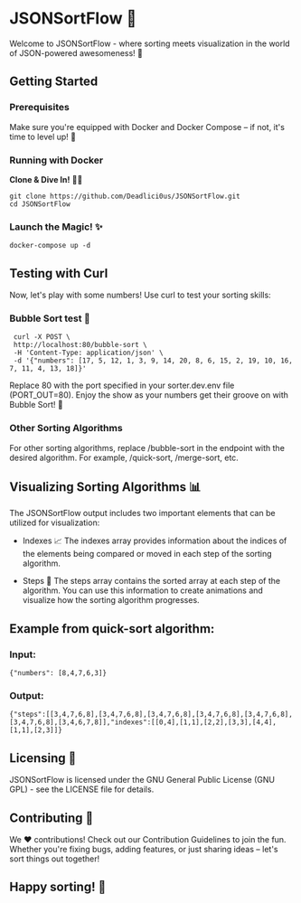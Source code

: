 # JSONSortFlow 🌈

Welcome to JSONSortFlow - where sorting meets visualization in the world of JSON-powered awesomeness! 🚀

## Getting Started

### Prerequisites

Make sure you're equipped with Docker and Docker Compose – if not, it's time to level up! 🐳

### Running with Docker

**Clone & Dive In!** 🏊‍♂️

```
git clone https://github.com/Deadlici0us/JSONSortFlow.git
cd JSONSortFlow
```

### Launch the Magic! ✨

```
docker-compose up -d
```

## Testing with Curl

Now, let's play with some numbers! Use curl to test your sorting skills:

### Bubble Sort test 🛁

```
 curl -X POST \
 http://localhost:80/bubble-sort \
 -H 'Content-Type: application/json' \
 -d '{"numbers": [17, 5, 12, 1, 3, 9, 14, 20, 8, 6, 15, 2, 19, 10, 16, 7, 11, 4, 13, 18]}'
```

Replace 80 with the port specified in your sorter.dev.env file (PORT_OUT=80). Enjoy the show as your numbers get their groove on with Bubble Sort! 🎉

### Other Sorting Algorithms

For other sorting algorithms, replace /bubble-sort in the endpoint with the desired algorithm. For example, /quick-sort, /merge-sort, etc.

## Visualizing Sorting Algorithms 📊

The JSONSortFlow output includes two important elements that can be utilized for visualization:

- Indexes 📈
  The indexes array provides information about the indices of the elements being compared or moved in each step of the sorting algorithm.

- Steps 🔄
  The steps array contains the sorted array at each step of the algorithm. You can use this information to create animations and visualize how the sorting algorithm progresses.

## Example from quick-sort algorithm:

### Input:

`{"numbers": [8,4,7,6,3]}`

### Output:

`{"steps":[[3,4,7,6,8],[3,4,7,6,8],[3,4,7,6,8],[3,4,7,6,8],[3,4,7,6,8],[3,4,7,6,8],[3,4,6,7,8]],"indexes":[[0,4],[1,1],[2,2],[3,3],[4,4],[1,1],[2,3]]}`

## Licensing 📜

JSONSortFlow is licensed under the GNU General Public License (GNU GPL) - see the LICENSE file for details.

## Contributing 🤝

We ❤️ contributions! Check out our Contribution Guidelines to join the fun. Whether you're fixing bugs, adding features, or just sharing ideas – let's sort things out together!

## Happy sorting! 🌟
